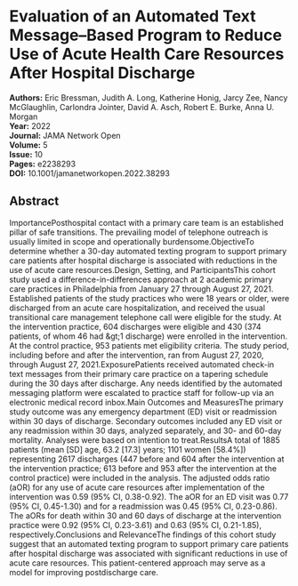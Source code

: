 # Evaluation of an Automated Text Message–Based Program to Reduce Use of Acute Health Care Resources After Hospital Discharge

**Authors:** Eric Bressman, Judith A. Long, Katherine Honig, Jarcy Zee, Nancy McGlaughlin, Carlondra Jointer, David A. Asch, Robert E. Burke, Anna U. Morgan  
**Year:** 2022  
**Journal:** JAMA Network Open  
**Volume:** 5  
**Issue:** 10  
**Pages:** e2238293  
**DOI:** 10.1001/jamanetworkopen.2022.38293  

## Abstract
ImportancePosthospital contact with a primary care team is an established pillar of safe transitions. The prevailing model of telephone outreach is usually limited in scope and operationally burdensome.ObjectiveTo determine whether a 30-day automated texting program to support primary care patients after hospital discharge is associated with reductions in the use of acute care resources.Design, Setting, and ParticipantsThis cohort study used a difference-in-differences approach at 2 academic primary care practices in Philadelphia from January 27 through August 27, 2021. Established patients of the study practices who were 18 years or older, were discharged from an acute care hospitalization, and received the usual transitional care management telephone call were eligible for the study. At the intervention practice, 604 discharges were eligible and 430 (374 patients, of whom 46 had &amp;gt;1 discharge) were enrolled in the intervention. At the control practice, 953 patients met eligibility criteria. The study period, including before and after the intervention, ran from August 27, 2020, through August 27, 2021.ExposurePatients received automated check-in text messages from their primary care practice on a tapering schedule during the 30 days after discharge. Any needs identified by the automated messaging platform were escalated to practice staff for follow-up via an electronic medical record inbox.Main Outcomes and MeasuresThe primary study outcome was any emergency department (ED) visit or readmission within 30 days of discharge. Secondary outcomes included any ED visit or any readmission within 30 days, analyzed separately, and 30- and 60-day mortality. Analyses were based on intention to treat.ResultsA total of 1885 patients (mean [SD] age, 63.2 [17.3] years; 1101 women [58.4%]) representing 2617 discharges (447 before and 604 after the intervention at the intervention practice; 613 before and 953 after the intervention at the control practice) were included in the analysis. The adjusted odds ratio (aOR) for any use of acute care resources after implementation of the intervention was 0.59 (95% CI, 0.38-0.92). The aOR for an ED visit was 0.77 (95% CI, 0.45-1.30) and for a readmission was 0.45 (95% CI, 0.23-0.86). The aORs for death within 30 and 60 days of discharge at the intervention practice were 0.92 (95% CI, 0.23-3.61) and 0.63 (95% CI, 0.21-1.85), respectively.Conclusions and RelevanceThe findings of this cohort study suggest that an automated texting program to support primary care patients after hospital discharge was associated with significant reductions in use of acute care resources. This patient-centered approach may serve as a model for improving postdischarge care.

